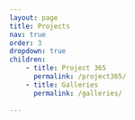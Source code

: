 ```yaml
---
layout: page
title: Projects
nav: true
order: 3
dropdown: true
children: 
    - title: Project 365
      permalink: /project365/
    - title: Galleries
      permalink: /galleries/
      
---
```


 